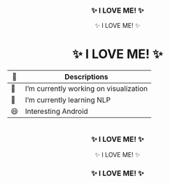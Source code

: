 <div align="center">

### ✨ I LOVE ME! ✨

✨ I LOVE ME! ✨

# ✨ I LOVE ME! ✨


| 💖 | Descriptions |
| --- | --- |
| 🔭 | I’m currently working on visualization |
|🌱 | I’m currently learning NLP |
| 😄 |Interesting Android|
# 
### ✨ I LOVE ME! ✨


✨ I LOVE ME! ✨
                                                        
### ✨ I LOVE ME! ✨

</div>

<!--
**ooNa0/ooNa0** is a ✨ _special_ ✨ repository because its `README.md` (this file) appears on your GitHub profile.

Here are some ideas to get you started:

- 👯 I’m looking to collaborate on ...
- 🤔 I’m looking for help with ...
- 💬 Ask me about ...
- 📫 How to reach me: ...
- 😄 Pronouns: ...
- ⚡ Fun fact

-->
